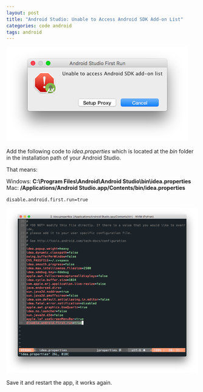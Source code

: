 ```yaml
---
layout: post
title: "Android Studio: Unable to Access Android SDK Add-on List"
categories: code android
tags: android
---
```


![Android Studio: Unable to Access Android SDK Add-on List](/imgs/utaasaol/utaasaol-001.png)

Add the following code to *idea.properties* which is located at the *bin* folder in the installation path of your Android Studio.

That means:

Windows: **C:\Program Files\Android\Android Studio\bin\idea.properties**  
Mac: **/Applications/Android Studio.app/Contents/bin/idea.properties**

    disable.android.first.run=true

![idea.properties file](/imgs/utaasaol/utaasaol-002.png)

Save it and restart the app, it works again.
